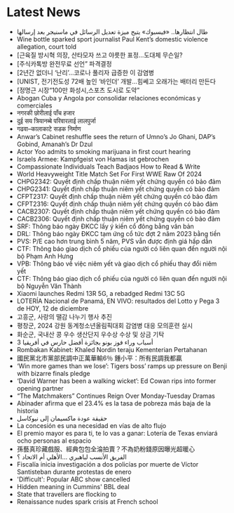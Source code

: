 # Latest News
-  طال انتظارها.. «فيسبوك» يتيح ميزة تعديل الرسائل في ماسنيجر بعد إرسالها
-  Wine bottle sparked sport journalist Paul Kent’s domestic violence allegation, court told
-  [근육질 방시혁 의장, 산타모자 쓰고 야릇한 표정…도대체 무슨일?
-  [주식카톡방 완전무료 선언” 파격결정
-  [2년간 없더니 ‘난리’…코로나 풀리자 급증한 이 감염병
-  [UNIST, 전기전도성 72배 높인 ‘바인더’ 개발…힘쎄고 오래가는 배터리 만든다
-  [정명근 시장“100만 화성시,스포츠 도시로 도약”
-  Abogan Cuba y Angola por consolidar relaciones económicas y comerciales
-  नगरकी छोरीलाई पाँच हजार
-  दुई सय त्रियानब्बे परिवारलाई लालपुर्जा
-  गढवा–कालाकाटे सडक निर्माण
-  Anwar’s Cabinet reshuffle sees the return of Umno’s Jo Ghani, DAP’s Gobind, Amanah’s Dr Dzul
-  Actor Yoo admits to smoking marijuana in first court hearing
-  Israels Armee: Kampfgeist von Hamas ist gebrochen
-  Compassionate Individuals Teach Badjaos How to Read & Write
-  World Heavyweight Title Match Set For First WWE Raw Of 2024
-  CHPG2342: Quyết định chấp thuận niêm yết chứng quyền có bảo đảm
-  CHPG2341: Quyết định chấp thuận niêm yết chứng quyền có bảo đảm
-  CFPT2317: Quyết định chấp thuận niêm yết chứng quyền có bảo đảm
-  CFPT2316: Quyết định chấp thuận niêm yết chứng quyền có bảo đảm
-  CACB2307: Quyết định chấp thuận niêm yết chứng quyền có bảo đảm
-  CACB2306: Quyết định chấp thuận niêm yết chứng quyền có bảo đảm
-  SRF: Thông báo ngày ĐKCC lấy ý kiến cổ đông bằng văn bản
-  DRL: Thông báo ngày ĐKCC tạm ứng cổ tức đợt 2 năm 2023 bằng tiền
-  PVS: P/E cao hơn trung bình 5 năm, PVS vẫn được định giá hấp dẫn
-  CTF: Thông báo giao dịch cổ phiếu của người có liên quan đến người nội bộ Phạm Anh Hưng
-  VPB: Thông báo về việc niêm yết và giao dịch cổ phiếu thay đổi niêm yết
-  CTF: Thông báo giao dịch cổ phiếu của người có liên quan đến người nội bộ Nguyễn Văn Thành
-  Xiaomi launches Redmi 13R 5G, a rebadged Redmi 13C 5G
-  LOTERÍA Nacional de Panamá, EN VIVO: resultados del Lotto y Pega 3 de HOY, 12 de diciembre
-  고흥군, 사랑의 땔감 나누기 행사 추진
-  평창군, 2024 강원 동계청소년올림픽대회 감염병 대응 모의훈련 실시
-  화순군, 국내산 콩 우수 생산단지 우수상 수상 및 상금 기탁
-  3 أسباب وراء فوز بونو بجائزة أفضل حارس في أفريقيا
-  Rombakan Kabinet: Khaled Nordin teraju Kementerian Pertahanan
-  國民黨北市黨部民調中正萬華輸6％ 鍾小平：所有民調我都贏
-  ‘Win more games than we lose’: Tigers boss’ ramps up pressure on Benji with bizarre finals pledge
-  ‘David Warner has been a walking wicket’: Ed Cowan rips into former opening partner
-  “The Matchmakers” Continues Reign Over Monday-Tuesday Dramas
-  Abinader afirma que el 23.4% es la tasa de pobreza más baja de la historia
-  حقيقة عودة ماكسيمان إلى نيوكاسل
-  La concesión es una necesidad en vías de alto flujo
-  El premio mayor es para ti, te lo vas a ganar: Lotería de Texas enviará ocho personas al espacio
-  孫藝真珍藏戲服、經典包包全淪拍賣？不為奶粉錢原因曝光超暖心
-  الفريق الأنسب لباهبري …الأهلي أم الاتحاد ؟
-  Fiscalía inicia investigación a dos policías por muerte de Víctor Santisteban durante protestas de enero
-  'Difficult': Popular ABC show cancelled
-  Hidden meaning in Cummins' BBL deal
-  State that travellers are flocking to
-  Renaissance nudes spark crisis at French school
